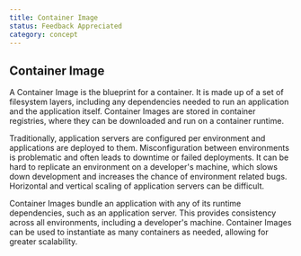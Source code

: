 ```yaml
---
title: Container Image
status: Feedback Appreciated
category: concept
---
```

## Container Image

A Container Image is the blueprint for a container. It is made up of a set of filesystem layers, including any dependencies needed to run an application and the application itself. Container Images are stored in container registries, where they can be downloaded and run on a container runtime.

Traditionally, application servers are configured per environment and applications are deployed to them. Misconfiguration between environments is problematic and often leads to downtime or failed deployments. It can be hard to replicate an environment on a developer's machine, which slows down development and increases the chance of environment related bugs. Horizontal and vertical scaling of application servers can be difficult.

Container Images bundle an application with any of its runtime dependencies, such as an application server. This provides consistency across all environments, including a developer's machine. Container Images can be used to instantiate as many containers as needed, allowing for greater scalability. 